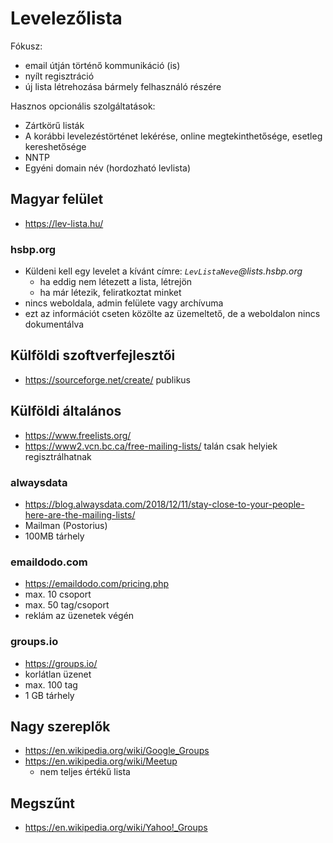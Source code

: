 # Levelezőlista

Fókusz:

* email útján történő kommunikáció (is)
* nyílt regisztráció
* új lista létrehozása bármely felhasználó részére

Hasznos opcionális szolgáltatások:

* Zártkörű listák
* A korábbi levelezéstörténet lekérése, online megtekinthetősége, esetleg kereshetősége
* NNTP
* Egyéni domain név (hordozható levlista)

## Magyar felület

* https://lev-lista.hu/

### hsbp.org

* Küldeni kell egy levelet a kívánt címre: _`LevListaNeve`@lists.hsbp.org_
  * ha eddig nem létezett a lista, létrejön
  * ha már létezik, feliratkoztat minket
* nincs weboldala, admin felülete vagy archívuma
* ezt az információt cseten közölte az üzemeltető, de a weboldalon nincs dokumentálva

## Külföldi szoftverfejlesztői

* https://sourceforge.net/create/ publikus

## Külföldi általános

* https://www.freelists.org/
* https://www2.vcn.bc.ca/free-mailing-lists/ talán csak helyiek regisztrálhatnak

### alwaysdata

* https://blog.alwaysdata.com/2018/12/11/stay-close-to-your-people-here-are-the-mailing-lists/
* Mailman (Postorius)
* 100MB tárhely

### emaildodo.com

* https://emaildodo.com/pricing.php
* max. 10 csoport
* max. 50 tag/csoport
* reklám az üzenetek végén

### groups.io

* https://groups.io/
* korlátlan üzenet
* max. 100 tag
* 1 GB tárhely

## Nagy szereplők

* https://en.wikipedia.org/wiki/Google_Groups
* https://en.wikipedia.org/wiki/Meetup
  * nem teljes értékű lista

## Megszűnt

* https://en.wikipedia.org/wiki/Yahoo!_Groups
